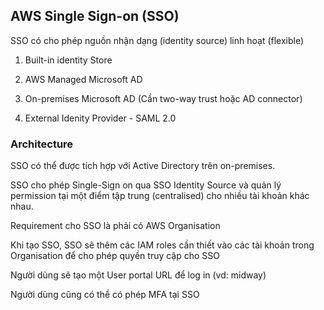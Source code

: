 ## AWS Single Sign-on (SSO)

SSO có cho phép nguồn nhận dạng (identity source) linh hoạt (flexible)

1. Built-in identity Store

2. AWS Managed Microsoft AD

3. On-premises Microsoft AD (Cần two-way trust hoặc AD connector)

4. External Idenity Provider - SAML 2.0

### Architecture

SSO có thể được tích hợp với Active Directory trên on-premises. 

SSO cho phép Single-Sign on qua SSO Identity Source và quản lý permission tại một điểm tập trung (centralised) cho nhiều tài khoản khác nhau. 

Requirement cho SSO là phải có AWS Organisation

Khi tạo SSO, SSO sẽ thêm các IAM roles cần thiết vào các tài khoản trong Organisation để cho phép quyền truy cập cho SSO

Người dùng sẽ tạo một User portal URL để log in (vd: midway)

Người dùng cũng có thể có phép MFA tại SSO

